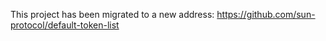 This project has been migrated to a new address: https://github.com/sun-protocol/default-token-list
